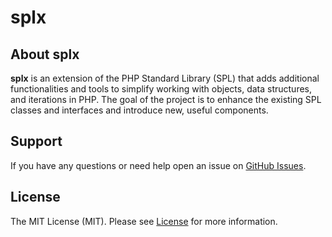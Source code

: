 # splx

## About splx

**splx** is an extension of the PHP Standard Library (SPL) that adds additional functionalities and tools to simplify working with objects, data structures, and iterations in PHP.
The goal of the project is to enhance the existing SPL classes and interfaces and introduce new, useful components.

## Support

If you have any questions or need help open an issue on [GitHub Issues](https://github.com/sxbrsky/splx/issues).

## License

The MIT License (MIT). Please see [License](LICENSE) for more information.
